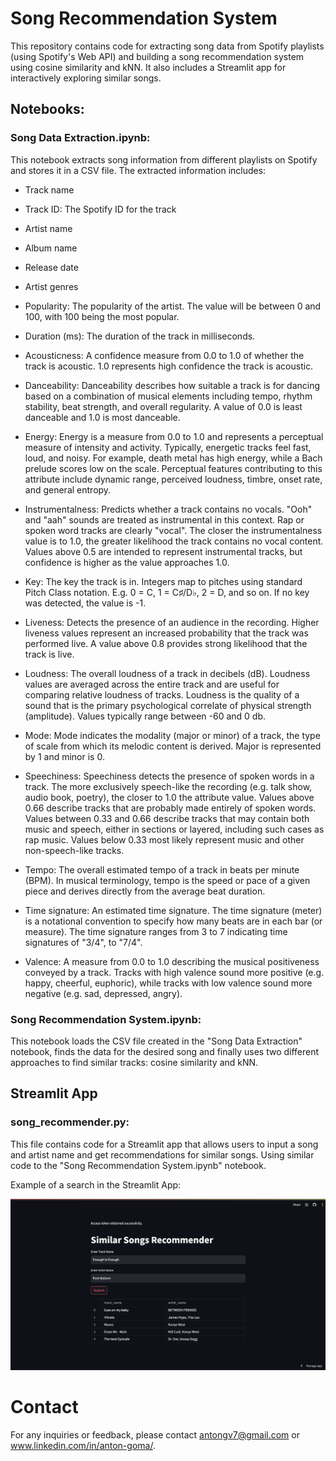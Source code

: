 # Song Recommendation System
This repository contains code for extracting song data from Spotify playlists (using Spotify's Web API) and building a song recommendation system using cosine similarity and kNN. It also includes a Streamlit app for interactively exploring similar songs. 

## Notebooks:
### Song Data Extraction.ipynb:
This notebook extracts song information from different playlists on Spotify and stores it in a CSV file. The extracted information includes:
- Track name
- Track ID: The Spotify ID for the track
- Artist name
- Album name
- Release date
- Artist genres
- Popularity: The popularity of the artist. The value will be between 0 and 100, with 100 being the most popular.
- Duration (ms): The duration of the track in milliseconds.
- Acousticness: A confidence measure from 0.0 to 1.0 of whether the track is acoustic. 1.0 represents high confidence the track is acoustic.
- Danceability: Danceability describes how suitable a track is for dancing based on a combination of musical elements including tempo, rhythm stability, beat strength, and overall regularity. A value of 0.0 is least danceable and 1.0 is most danceable.

- Energy: Energy is a measure from 0.0 to 1.0 and represents a perceptual measure of intensity and activity. Typically, energetic tracks feel fast, loud, and noisy. For example, death metal has high energy, while a Bach prelude scores low on the scale. Perceptual features contributing to this attribute include dynamic range, perceived loudness, timbre, onset rate, and general entropy.
  
- Instrumentalness: Predicts whether a track contains no vocals. "Ooh" and "aah" sounds are treated as instrumental in this context. Rap or spoken word tracks are clearly "vocal". The closer the instrumentalness value is to 1.0, the greater likelihood the track contains no vocal content. Values above 0.5 are intended to represent instrumental tracks, but confidence is higher as the value approaches 1.0.
  
- Key: The key the track is in. Integers map to pitches using standard Pitch Class notation. E.g. 0 = C, 1 = C♯/D♭, 2 = D, and so on. If no key was detected, the value is -1.
- Liveness: Detects the presence of an audience in the recording. Higher liveness values represent an increased probability that the track was performed live. A value above 0.8 provides strong likelihood that the track is live.
  
- Loudness: The overall loudness of a track in decibels (dB). Loudness values are averaged across the entire track and are useful for comparing relative loudness of tracks. Loudness is the quality of a sound that is the primary psychological correlate of physical strength (amplitude). Values typically range between -60 and 0 db.
  
- Mode: Mode indicates the modality (major or minor) of a track, the type of scale from which its melodic content is derived. Major is represented by 1 and minor is 0.
- Speechiness: Speechiness detects the presence of spoken words in a track. The more exclusively speech-like the recording (e.g. talk show, audio book, poetry), the closer to 1.0 the attribute value. Values above 0.66 describe tracks that are probably made entirely of spoken words. Values between 0.33 and 0.66 describe tracks that may contain both music and speech, either in sections or layered, including such cases as rap music. Values below 0.33 most likely represent music and other non-speech-like tracks.

- Tempo: The overall estimated tempo of a track in beats per minute (BPM). In musical terminology, tempo is the speed or pace of a given piece and derives directly from the average beat duration.
  
- Time signature: An estimated time signature. The time signature (meter) is a notational convention to specify how many beats are in each bar (or measure). The time signature ranges from 3 to 7 indicating time signatures of "3/4", to "7/4".

- Valence: A measure from 0.0 to 1.0 describing the musical positiveness conveyed by a track. Tracks with high valence sound more positive (e.g. happy, cheerful, euphoric), while tracks with low valence sound more negative (e.g. sad, depressed, angry).



### Song Recommendation System.ipynb:
This notebook loads the CSV file created in the "Song Data Extraction" notebook, finds the data for the desired song and finally uses two different approaches to find similar tracks: cosine similarity and kNN.


## Streamlit App
### song_recommender.py: 
This file contains code for a Streamlit app that allows users to input a song and artist name and get recommendations for similar songs. Using similar code to the "Song Recommendation System.ipynb" notebook.

Example of a search in the Streamlit App: 

![Screenshot of the Atreamlit App ](https://github.com/antongovi/Song-Recommendation-System/blob/aa161eef3e7aa550dd6f1f163e87016841f115a8/Streamlit%20APP/Images/Screenshot%202024-02-21%20at%2015.04.46.png)



# Contact
For any inquiries or feedback, please contact antongv7@gmail.com or www.linkedin.com/in/anton-goma/.


